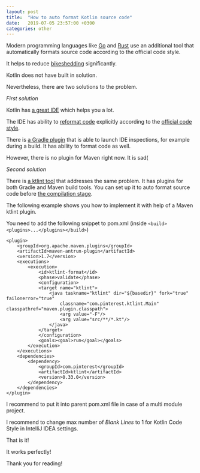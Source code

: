 ```yaml
---
layout: post
title:  "How to auto format Kotlin source code"
date:   2019-07-05 23:57:00 +0300
categories: other
---
```


Modern programming languages like [Go](https://golang.org/pkg/go/format/) and [Rust](https://github.com/rust-lang/rustfmt) use an additional tool that automatically formats source code according to the official code style. 

It helps to reduce [bikeshedding](https://exceptionnotfound.net/bikeshedding-the-daily-software-anti-pattern/) significantly.

Kotlin does not have built in solution.

Nevertheless, there are two solutions to the problem.

*First solution* 

Kotlin has [a great IDE](https://www.jetbrains.com/idea/) which helps you a lot. 

The IDE has ability to [reformat code](https://www.jetbrains.com/help/idea/reformat-file-dialog.html) explicitly according to the [official code style](https://kotlinlang.org/docs/reference/coding-conventions.html). 

There is [a Gradle plugin](https://github.com/JetBrains/inspection-plugin) that is able to launch IDE inspections, for example during a build. It has ability to format code as well.

However, there is no plugin for Maven right now. It is sad(

*Second solution* 

There is [a ktlint tool](https://ktlint.github.io/) that addresses the same problem. It has plugins for both Gradle and Maven build tools. You can set up it to auto format source code before [the compilation stage](https://maven.apache.org/guides/introduction/introduction-to-the-lifecycle.html). 

The following example shows you how to implement it with help of a Maven ktlint plugin.

You need to add the following snippet to pom.xml (inside ```<build><plugins>...</plugins></build>```)

```
<plugin>
    <groupId>org.apache.maven.plugins</groupId>
    <artifactId>maven-antrun-plugin</artifactId>
    <version>1.7</version>
    <executions>
        <execution>
            <id>ktlint-format</id>
            <phase>validate</phase>
            <configuration>
            <target name="ktlint">
                <java taskname="ktlint" dir="${basedir}" fork="true" failonerror="true"
                    classname="com.pinterest.ktlint.Main" classpathref="maven.plugin.classpath">
                    <arg value="-F"/>
                    <arg value="src/**/*.kt"/>
                </java>
            </target>
            </configuration>
            <goals><goal>run</goal></goals>
        </execution>
    </executions>
    <dependencies>
        <dependency>
            <groupId>com.pinterest</groupId>
            <artifactId>ktlint</artifactId>
            <version>0.33.0</version>
        </dependency>
    </dependencies>
</plugin>
```

I recommend to put it into parent pom.xml file in case of a  multi module project.

I recommend to change max number of *Blank Lines* to 1 for Kotlin Code Style in IntelliJ IDEA settings.

That is it! 

It works perfectly! 

Thank you for  reading!
